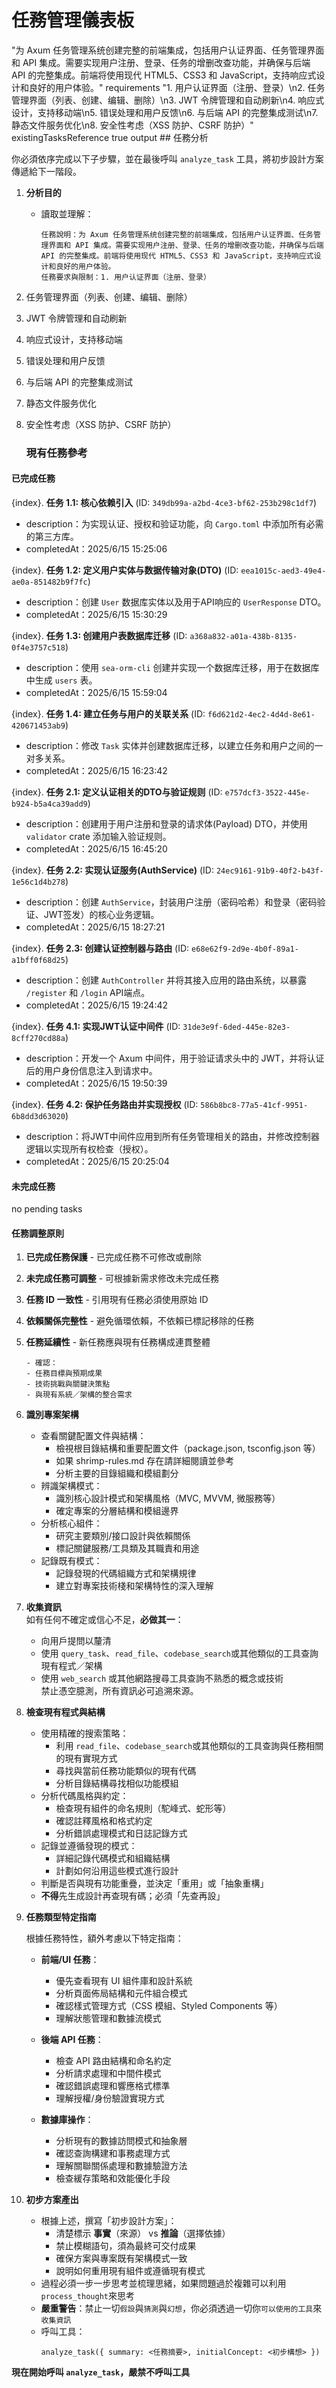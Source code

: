 # 任務管理儀表板

"为 Axum 任务管理系统创建完整的前端集成，包括用户认证界面、任务管理界面和 API 集成。需要实现用户注册、登录、任务的增删改查功能，并确保与后端 API 的完整集成。前端将使用现代 HTML5、CSS3 和 JavaScript，支持响应式设计和良好的用户体验。"
requirements
"1. 用户认证界面（注册、登录）\n2. 任务管理界面（列表、创建、编辑、删除）\n3. JWT 令牌管理和自动刷新\n4. 响应式设计，支持移动端\n5. 错误处理和用户反馈\n6. 与后端 API 的完整集成测试\n7. 静态文件服务优化\n8. 安全性考虑（XSS 防护、CSRF 防护）"
existingTasksReference
true
output
            ## 任務分析

你必須依序完成以下子步驟，並在最後呼叫 `analyze_task` 工具，將初步設計方案傳遞給下一階段。

1. **分析目的**

   - 讀取並理解：
     ```
     任務說明：为 Axum 任务管理系统创建完整的前端集成，包括用户认证界面、任务管理界面和 API 集成。需要实现用户注册、登录、任务的增删改查功能，并确保与后端 API 的完整集成。前端将使用现代 HTML5、CSS3 和 JavaScript，支持响应式设计和良好的用户体验。
     任務要求與限制：1. 用户认证界面（注册、登录）
2. 任务管理界面（列表、创建、编辑、删除）
3. JWT 令牌管理和自动刷新
4. 响应式设计，支持移动端
5. 错误处理和用户反馈
6. 与后端 API 的完整集成测试
7. 静态文件服务优化
8. 安全性考虑（XSS 防护、CSRF 防护）
     ### 現有任務參考

#### 已完成任務

{index}. **任务 1.1: 核心依赖引入** (ID: `349db99a-a2bd-4ce3-bf62-253b298c1df7`)
   - description：为实现认证、授权和验证功能，向 `Cargo.toml` 中添加所有必需的第三方库。
   - completedAt：2025/6/15 15:25:06


{index}. **任务 1.2: 定义用户实体与数据传输对象(DTO)** (ID: `eea1015c-aed3-49e4-ae0a-851482b9f7fc`)
   - description：创建 `User` 数据库实体以及用于API响应的 `UserResponse` DTO。
   - completedAt：2025/6/15 15:30:29


{index}. **任务 1.3: 创建用户表数据库迁移** (ID: `a368a832-a01a-438b-8135-0f4e3757c518`)
   - description：使用 `sea-orm-cli` 创建并实现一个数据库迁移，用于在数据库中生成 `users` 表。
   - completedAt：2025/6/15 15:59:04


{index}. **任务 1.4: 建立任务与用户的关联关系** (ID: `f6d621d2-4ec2-4d4d-8e61-420671453ab9`)
   - description：修改 `Task` 实体并创建数据库迁移，以建立任务和用户之间的一对多关系。
   - completedAt：2025/6/15 16:23:42


{index}. **任务 2.1: 定义认证相关的DTO与验证规则** (ID: `e757dcf3-3522-445e-b924-b5a4ca39add9`)
   - description：创建用于用户注册和登录的请求体(Payload) DTO，并使用 `validator` crate 添加输入验证规则。
   - completedAt：2025/6/15 16:45:20


{index}. **任务 2.2: 实现认证服务(AuthService)** (ID: `24ec9161-91b9-40f2-b43f-1e56c1d4b278`)
   - description：创建 `AuthService`，封装用户注册（密码哈希）和登录（密码验证、JWT签发）的核心业务逻辑。
   - completedAt：2025/6/15 18:27:21


{index}. **任务 2.3: 创建认证控制器与路由** (ID: `e68e62f9-2d9e-4b0f-89a1-a1bff0f68d25`)
   - description：创建 `AuthController` 并将其接入应用的路由系统，以暴露 `/register` 和 `/login` API端点。
   - completedAt：2025/6/15 19:24:42


{index}. **任务 4.1: 实现JWT认证中间件** (ID: `31de3e9f-6ded-445e-82e3-8cff270cd88a`)
   - description：开发一个 Axum 中间件，用于验证请求头中的 JWT，并将认证后的用户身份信息注入到请求中。
   - completedAt：2025/6/15 19:50:39


{index}. **任务 4.2: 保护任务路由并实现授权** (ID: `586b8bc8-77a5-41cf-9951-6b8dd3d63020`)
   - description：将JWT中间件应用到所有任务管理相关的路由，并修改控制器逻辑以实现所有权检查（授权）。
   - completedAt：2025/6/15 20:25:04


#### 未完成任務

no pending tasks

#### 任務調整原則

1. **已完成任務保護** - 已完成任務不可修改或刪除
2. **未完成任務可調整** - 可根據新需求修改未完成任務
3. **任務 ID 一致性** - 引用現有任務必須使用原始 ID
4. **依賴關係完整性** - 避免循環依賴，不依賴已標記移除的任務
5. **任務延續性** - 新任務應與現有任務構成連貫整體

     ```
   - 確認：
     - 任務目標與預期成果
     - 技術挑戰與關鍵決策點
     - 與現有系統／架構的整合需求

2. **識別專案架構**

   - 查看關鍵配置文件與結構：
     - 檢視根目錄結構和重要配置文件（package.json, tsconfig.json 等）
     - 如果 shrimp-rules.md 存在請詳細閱讀並參考
     - 分析主要的目錄組織和模組劃分
   - 辨識架構模式：
     - 識別核心設計模式和架構風格（MVC, MVVM, 微服務等）
     - 確定專案的分層結構和模組邊界
   - 分析核心組件：
     - 研究主要類別/接口設計與依賴關係
     - 標記關鍵服務/工具類及其職責和用途
   - 記錄既有模式：
     - 記錄發現的代碼組織方式和架構規律
     - 建立對專案技術棧和架構特性的深入理解

3. **收集資訊**  
   如有任何不確定或信心不足，**必做其一**：

   - 向用戶提問以釐清
   - 使用 `query_task`、`read_file`、`codebase_search`或其他類似的工具查詢現有程式／架構
   - 使用 `web_search` 或其他網路搜尋工具查詢不熟悉的概念或技術  
     禁止憑空臆測，所有資訊必可追溯來源。

4. **檢查現有程式與結構**

   - 使用精確的搜索策略：
     - 利用 `read_file`、`codebase_search`或其他類似的工具查詢與任務相關的現有實現方式
     - 尋找與當前任務功能類似的現有代碼
     - 分析目錄結構尋找相似功能模組
   - 分析代碼風格與約定：
     - 檢查現有組件的命名規則（駝峰式、蛇形等）
     - 確認註釋風格和格式約定
     - 分析錯誤處理模式和日誌記錄方式
   - 記錄並遵循發現的模式：
     - 詳細記錄代碼模式和組織結構
     - 計劃如何沿用這些模式進行設計
   - 判斷是否與現有功能重疊，並決定「重用」或「抽象重構」
   - **不得**先生成設計再查現有碼；必須「先查再設」

5. **任務類型特定指南**

   根據任務特性，額外考慮以下特定指南：

   - **前端/UI 任務**：

     - 優先查看現有 UI 組件庫和設計系統
     - 分析頁面佈局結構和元件組合模式
     - 確認樣式管理方式（CSS 模組、Styled Components 等）
     - 理解狀態管理和數據流模式

   - **後端 API 任務**：

     - 檢查 API 路由結構和命名約定
     - 分析請求處理和中間件模式
     - 確認錯誤處理和響應格式標準
     - 理解授權/身份驗證實現方式

   - **數據庫操作**：
     - 分析現有的數據訪問模式和抽象層
     - 確認查詢構建和事務處理方式
     - 理解關聯關係處理和數據驗證方法
     - 檢查緩存策略和效能優化手段

6. **初步方案產出**
   - 根據上述，撰寫「初步設計方案」：
     - 清楚標示 **事實**（來源） vs **推論**（選擇依據）
     - 禁止模糊語句，須為最終可交付成果
     - 確保方案與專案既有架構模式一致
     - 說明如何重用現有組件或遵循現有模式
   - 過程必須一步一步思考並梳理思緒，如果問題過於複雜可以利用`process_thought`來思考
   - **嚴重警告**：禁止一切`假設`與`猜測`與`幻想`，你必須透過一切你`可以使用的工具`來`收集資訊`
   - 呼叫工具：
     ```
     analyze_task({ summary: <任務摘要>, initialConcept: <初步構想> })
     ```

**現在開始呼叫 `analyze_task`，嚴禁不呼叫工具**
